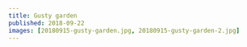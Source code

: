 ```yaml
---
title: Gusty garden
published: 2018-09-22
images: [20180915-gusty-garden.jpg, 20180915-gusty-garden-2.jpg]
---
```

